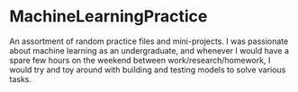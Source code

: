 # MachineLearningPractice
An assortment of random practice files and mini-projects. I was passionate about machine learning as an undergraduate, and whenever I would have a spare few hours on the weekend between work/research/homework, I would try and toy around with building and testing models to solve various tasks.
